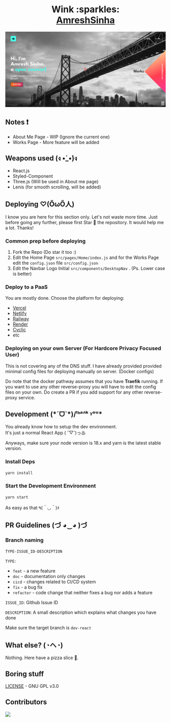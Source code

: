 <h1 align="center">Wink :sparkles:<br /><a href="https://AmreshSinha.vercel.app" target="_blank">AmreshSinha</a></h1>

![AmreshSinha](./AmreshSinha.png)

## Notes :heavy_exclamation_mark:

- About Me Page - WIP (Ignore the current one)
- Works Page - More feature will be added

## Weapons used (ง •̀_•́)ง

- React.js
- Styled-Component
- Three.js (Will be used in About me page)
- Lenis (for smooth scrolling, will be added)

## Deploying ♡(ŐωŐ人)

I know you are here for this section only. Let's not waste more time. Just before going any further, please first Star :star2: the repository. It would help me a lot. Thanks!

### Common prep before deploying

1) Fork the Repo (Do star it too :)
2) Edit the Home Page `src/pages/Home/index.js` and for the Works Page edit the `config.json` file `src/config.json`
3) Edit the Navbar Logo Initial `src/components/DesktopNav` . (Ps. Lower case is better)

### Deploy to a PaaS
You are mostly done. Choose the platform for deploying:
  - [Vercel](https://vercel.com)
  - [Netlify](https://www.netlify.com)
  - [Railway](https://railway.app)
  - [Render](https://render.com)
  - [Cyclic](https://www.cyclic.sh)
  - etc

### Deploying on your own Server (For **Hardcore Privacy Focused User**)

This is not covering any of the DNS stuff. I have already provided provided minimal config files for deploying manually on server. (Docker configs)

Do note that the docker pathway assumes that you have **Traefik** running. If you want to use any other reverse-proxy you will have to edit the config files on your own. Do create a PR if you add support for any other reverse-proxy service.

<h2> Development (*ˊᗜˋ*)/ᵗᑋᵃᐢᵏ ᵞᵒᵘ*</h2>

You already know how to setup the dev environment.<br />It's just a normal React App ( ˘▽˘)っ♨

Anyways, make sure your node version is 18.x and yarn is the latest stable version.

### Install Deps

```bash
yarn install
```

### Start the Development Environment

```bash
yarn start
```

As easy as that ٩(＾◡＾)۶

## PR Guidelines (づ ◕‿◕ )づ

### Branch naming

`TYPE-ISSUE_ID-DESCRIPTION`

`TYPE`:
- `feat` - a new feature
- `doc` - documentation only changes
- `cicd` - changes related to CI/CD system
- `fix` - a bug fix
- `refactor` - code change that neither fixes a bug nor adds a feature

`ISSUE_ID`: Github Issue ID

`DESCRIPTION`: A small description which explains what changes you have done

Make sure the target branch is `dev-react`

## What else? (◔ヘ◔)

Nothing. Here have a pizza slice 🍕.

## Boring stuff

[LICENSE](./LICENSE) - GNU GPL v3.0

## Contributors

<a href="https://github.com/AmreshSinha/wink/graphs/contributors">
  <img src="https://contrib.rocks/image?repo=AmreshSinha/wink" />
</a>

